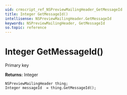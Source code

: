 ```yaml
---
uid: crmscript_ref_NSPreviewMailingHeader_GetMessageId
title: Integer GetMessageId()
intellisense: NSPreviewMailingHeader.GetMessageId
keywords: NSPreviewMailingHeader, GetMessageId
so.topic: reference
---
```


# Integer GetMessageId()

Primary key

**Returns:** Integer

```crmscript
NSPreviewMailingHeader thing;
Integer messageId  = thing.GetMessageId();
```

